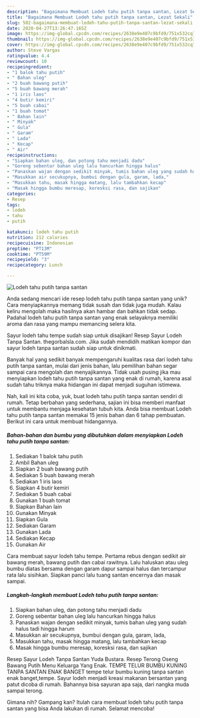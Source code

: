 ```yaml
---
description: "Bagaimana Membuat Lodeh tahu putih tanpa santan, Lezat Sekali"
title: "Bagaimana Membuat Lodeh tahu putih tanpa santan, Lezat Sekali"
slug: 502-bagaimana-membuat-lodeh-tahu-putih-tanpa-santan-lezat-sekali
date: 2020-04-27T13:26:47.165Z
image: https://img-global.cpcdn.com/recipes/2638e9e407c9bfd9/751x532cq70/lodeh-tahu-putih-tanpa-santan-foto-resep-utama.jpg
thumbnail: https://img-global.cpcdn.com/recipes/2638e9e407c9bfd9/751x532cq70/lodeh-tahu-putih-tanpa-santan-foto-resep-utama.jpg
cover: https://img-global.cpcdn.com/recipes/2638e9e407c9bfd9/751x532cq70/lodeh-tahu-putih-tanpa-santan-foto-resep-utama.jpg
author: Steve Vargas
ratingvalue: 4.4
reviewcount: 10
recipeingredient:
- "1 balok tahu putih"
- " Bahan uleg"
- "2 buah bawang putih"
- "5 buah bawang merah"
- "1 iris laos"
- "4 butir kemiri"
- "5 buah cabai"
- "1 buah tomat"
- " Bahan lain"
- " Minyak"
- " Gula"
- " Garam"
- " Lada"
- " Kecap"
- " Air"
recipeinstructions:
- "Siapkan bahan uleg, dan potong tahu menjadi dadu"
- "Goreng sebentar bahan uleg lalu hancurkan hingga halus"
- "Panaskan wajan dengan sedikit minyak, tumis bahan uleg yang sudah halus tadi hingga harum"
- "Masukkan air secukupnya, bumbui dengan gula, garam, lada,"
- "Masukkan tahu, masak hingga matang, lalu tambahkan kecap"
- "Masak hingga bumbu meresap, koresksi rasa, dan sajikan"
categories:
- Resep
tags:
- lodeh
- tahu
- putih

katakunci: lodeh tahu putih 
nutrition: 212 calories
recipecuisine: Indonesian
preptime: "PT13M"
cooktime: "PT59M"
recipeyield: "3"
recipecategory: Lunch

---
```



![Lodeh tahu putih tanpa santan](https://img-global.cpcdn.com/recipes/2638e9e407c9bfd9/751x532cq70/lodeh-tahu-putih-tanpa-santan-foto-resep-utama.jpg)

Anda sedang mencari ide resep lodeh tahu putih tanpa santan yang unik? Cara menyiapkannya memang tidak susah dan tidak juga mudah. Kalau keliru mengolah maka hasilnya akan hambar dan bahkan tidak sedap. Padahal lodeh tahu putih tanpa santan yang enak selayaknya memiliki aroma dan rasa yang mampu memancing selera kita.

Sayur lodeh tahu tempe sudah siap untuk disajikan! Resep Sayur Lodeh Tanpa Santan. thegorbalsla.com. Jika sudah mendidih matikan kompor dan sayur lodeh tanpa santan sudah siap untuk dinikmati.

Banyak hal yang sedikit banyak mempengaruhi kualitas rasa dari lodeh tahu putih tanpa santan, mulai dari jenis bahan, lalu pemilihan bahan segar sampai cara mengolah dan menyajikannya. Tidak usah pusing jika mau menyiapkan lodeh tahu putih tanpa santan yang enak di rumah, karena asal sudah tahu triknya maka hidangan ini dapat menjadi suguhan istimewa.


Nah, kali ini kita coba, yuk, buat lodeh tahu putih tanpa santan sendiri di rumah. Tetap berbahan yang sederhana, sajian ini bisa memberi manfaat untuk membantu menjaga kesehatan tubuh kita. Anda bisa membuat Lodeh tahu putih tanpa santan memakai 15 jenis bahan dan 6 tahap pembuatan. Berikut ini cara untuk membuat hidangannya.

<!--inarticleads1-->

##### Bahan-bahan dan bumbu yang dibutuhkan dalam menyiapkan Lodeh tahu putih tanpa santan:

1. Sediakan 1 balok tahu putih
1. Ambil  Bahan uleg
1. Siapkan 2 buah bawang putih
1. Sediakan 5 buah bawang merah
1. Sediakan 1 iris laos
1. Siapkan 4 butir kemiri
1. Sediakan 5 buah cabai
1. Gunakan 1 buah tomat
1. Siapkan  Bahan lain
1. Gunakan  Minyak
1. Siapkan  Gula
1. Sediakan  Garam
1. Gunakan  Lada
1. Sediakan  Kecap
1. Gunakan  Air


Cara membuat sayur lodeh tahu tempe. Pertama rebus dengan sedikit air bawang merah, bawang putih dan cabai rawitnya. Lalu haluskan atau uleg bumbu diatas bersama dengan garam dapur sampai halus dan tercampur rata lalu sisihkan. Siapkan panci lalu tuang santan encernya dan masak sampai. 

<!--inarticleads2-->

##### Langkah-langkah membuat Lodeh tahu putih tanpa santan:

1. Siapkan bahan uleg, dan potong tahu menjadi dadu
1. Goreng sebentar bahan uleg lalu hancurkan hingga halus
1. Panaskan wajan dengan sedikit minyak, tumis bahan uleg yang sudah halus tadi hingga harum
1. Masukkan air secukupnya, bumbui dengan gula, garam, lada,
1. Masukkan tahu, masak hingga matang, lalu tambahkan kecap
1. Masak hingga bumbu meresap, koresksi rasa, dan sajikan


Resep Sayur Lodeh Tanpa Santan Yuda Bustara. Resep Terong Oseng Bawang Putih Menu Keluarga Yang Enak. TEMPE TELUR BUMBU KUNING TANPA SANTAN ENAK BANGET tempe telur bumbu kuning tanpa santan enak banget,tempe. Sayur lodeh menjadi kreasi makanan bersantan yang patut dicoba di rumah. Bahannya bisa sayuran apa saja, dari nangka muda sampai terong. 

Gimana nih? Gampang kan? Itulah cara membuat lodeh tahu putih tanpa santan yang bisa Anda lakukan di rumah. Selamat mencoba!

